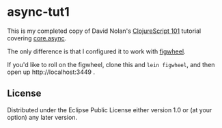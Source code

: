 # async-tut1

This is my completed copy of David Nolan's [ClojureScript
101](http://swannodette.github.io/2013/11/07/clojurescript-101/) tutorial
covering [core.async](https://github.com/clojure/core.async).

The only difference is that I configured it to work with
[figwheel](https://github.com/bhauman/lein-figwheel).

If you'd like to roll on the figwheel, clone this and ```lein figwheel```, and
then open up http://localhost:3449 .

## License

Distributed under the Eclipse Public License either version 1.0 or (at your option) any later version.
